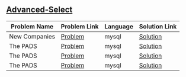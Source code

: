 ## [Advanced-Select](https://www.hackerrank.com/domains/sql/advanced-select)

Problem Name|Problem Link|Language|Solution Link
---|---|---|---
New Companies|[Problem](https://www.hackerrank.com/challenges/the-company/problem)|mysql|[Solution](./the-company.sql)
The PADS|[Problem](https://www.hackerrank.com/challenges/the-pads/problem)|mysql|[Solution](./the-pads.sql)
The PADS|[Problem](https://www.hackerrank.com/challenges/occupations/problem)|mysql|[Solution](./occupations.sql)
The PADS|[Problem](https://www.hackerrank.com/challenges/what-type-of-triangle/problem)|mysql|[Solution](./what-type-of-triangle.sql)